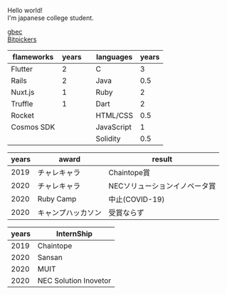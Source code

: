 <b10>Hello world!</b1>
<br>
I'm japanese college student.

<a href="https://goblockchain.network/">gbec</a><br>
<a href="https://scrapbox.io/bitpickers/">Bitpickers</a><br>


|  flameworks  | years  |    |languages |years  |
| ----         | ----   |--- |----       | ---- |              
|Flutter       |  2     |    |C         |  3    |
|Rails         |  2     |    |Java      |  0.5  |
|Nuxt.js       |  1     |    |Ruby      |  2    |
|Truffle       |  1     |    |Dart      |  2    |
|Rocket        |        |    |HTML/CSS  |  0.5  |
|Cosmos SDK    |        |    |JavaScript|  1    |
|              |        |    |Solidity  |  0.5  |

|  years  | award         |result           |
| ----    | ----          | ----            |   
|2019     |チャレキャラ     |Chaintope賞         |
|2020     |チャレキャラ     |NECソリューションイノベータ賞|
|2020     |Ruby Camp      |中止(COVID-19)    | 
|2020     |キャンプハッカソン|受賞ならず         |


|  years  | InternShip    |
| ----    | ----          |
|2019     |Chaintope     |
|2020     |Sansan    |
|2020     |MUIT      |
|2020     |NEC Solution Inovetor      |

